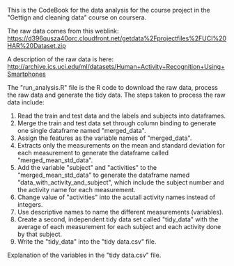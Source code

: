 This is the CodeBook for the data analysis for the course project in the "Gettign and cleaning data" course on coursera.

The raw data comes from this weblink: https://d396qusza40orc.cloudfront.net/getdata%2Fprojectfiles%2FUCI%20HAR%20Dataset.zip

A description of the raw data is here:
http://archive.ics.uci.edu/ml/datasets/Human+Activity+Recognition+Using+Smartphones

The "run_analysis.R" file is the R code to download the raw data, process the raw data and generate the tidy data. The steps taken to process the raw data include:
1. Read the train and test data and the labels and subjects into dataframes.
2. Merge the train and test data set through column binding to generate one single dataframe named "merged_data".
3. Assign the features as the variable names of "merged_data".
4. Extracts only the measurements on the mean and standard deviation for each measurement to generate the dataframe called "merged_mean_std_data".
5. Add the variable "subject" and "activities" to the "merged_mean_std_data" to generate the dataframe named "data_with_activity_and_subject", which include the subject number and the activity name for each measurement.
6. Change value of "activities" into the acutall activity names instead of integers.
7. Use descriptive names to name the different measurements (variables).
8. Create a second, independent tidy data set called "tidy_data" with the average of each measurement for each subject and each activity done by that subject.
9. Write the "tidy_data" into the "tidy data.csv" file.

Explanation of the variables in the "tidy data.csv" file.
